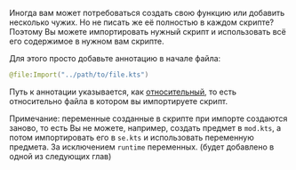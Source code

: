 Иногда вам может потребоваться создать свою функцию или добавить несколько чужих. Но не писать же её полностью в каждом скрипте?
Поэтому Вы можете импортировать нужный скрипт и использовать всё его содержимое в нужном вам скрипте.

Для этого просто добавьте аннотацию в начале файла:
```kotlin
@file:Import("../path/to/file.kts")
```

Путь к аннотации указывается, как [относительный](https://ru.wikipedia.org/wiki/%D0%9F%D1%83%D1%82%D1%8C_%D0%BA_%D1%84%D0%B0%D0%B9%D0%BB%D1%83), то есть относительно файла в котором вы импортируете скрипт.

Примечание: переменные созданные в скрипте при импорте создаются заново, то есть Вы не можете, например, создать предмет в `mod.kts`, а потом импортировать его в `se.kts` и использовать переменную предмета. За исключением `runtime` переменных. (будет добавлено в одной из следующих глав) 
